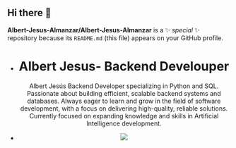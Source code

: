 ## Hi there 👋

**Albert-Jesus-Almanzar/Albert-Jesus-Almanzar** is a ✨ _special_ ✨ repository because its `README.md` (this file) appears on your GitHub profile.


  -  <h1 align="center">Albert Jesus- Backend Develouper</h1>
        <p align="center">Albert Jesús
            Backend Developer specializing in Python
            and SQL. Passionate about building 
            efficient, scalable backend systems and
            databases. Always eager to learn and grow
            in the field of software development, with
             a focus on delivering high-quality, 
             reliable solutions. Currently focused 
             on expanding knowledge and skills 
            in Artificial Intelligence development.</p>
      </p>

 -   <p align="center">
        <a href="https://skillicons.dev">
          <img src="https://skillicons.dev/icons?i=py,mysql,cs,css,html" />
        </a>
      </p>
